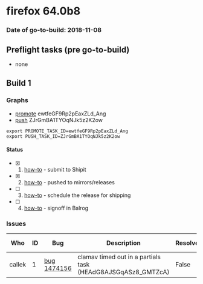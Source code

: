 # firefox 64.0b8

### Date of go-to-build: 2018-11-08

## Preflight tasks (pre go-to-build)
- none

## Build 1  

### Graphs
* [promote](https://tools.taskcluster.net/push-inspector/#/ewtfeGF9Rp2pEaxZLd_Ang) ewtfeGF9Rp2pEaxZLd_Ang
* [push](https://tools.taskcluster.net/push-inspector/#/ZJrGmBA1TYOqNJk5z2K2ow) ZJrGmBA1TYOqNJk5z2K2ow
```
export PROMOTE_TASK_ID=ewtfeGF9Rp2pEaxZLd_Ang
export PUSH_TASK_ID=ZJrGmBA1TYOqNJk5z2K2ow
```


#### Status
- [x] 1.  [how-to](https://wiki.mozilla.org/Release:Release_Automation_on_Mercurial:Starting_a_Release#Submit_to_Ship_It)  - submit to Shipit
- [x] 2.  [how-to](https://github.com/mozilla-releng/releasewarrior-2.0/blob/master/docs/release-promotion/desktop/howto.md#push-artifacts-to-releases-directory)  - pushed to mirrors/releases
- [ ] 3.  [how-to](https://github.com/mozilla-releng/releasewarrior-2.0/blob/master/docs/release-promotion/desktop/howto.md#ship-the-release)  - schedule the release for shipping
- [ ] 4.  [how-to](https://github.com/mozilla-releng/releasewarrior-2.0/blob/master/docs/release-promotion/desktop/howto.md#obtain-sign-offs-for-changes)  - signoff in Balrog

### Issues
| Who                 | ID               | Bug                                                                 | Description                | Resolved                | Future Threat                |
| ------------------- | ---------------- | ------------------------------------------------------------------- | -------------------------- | ----------------------- | ---------------------------- |
| callek  | 1 | [bug 1474156](https://bugzil.la/1474156)        | clamav timed out in a partials task (HEAdG8AJSGqASz8_GMTZcA) | False | True |

